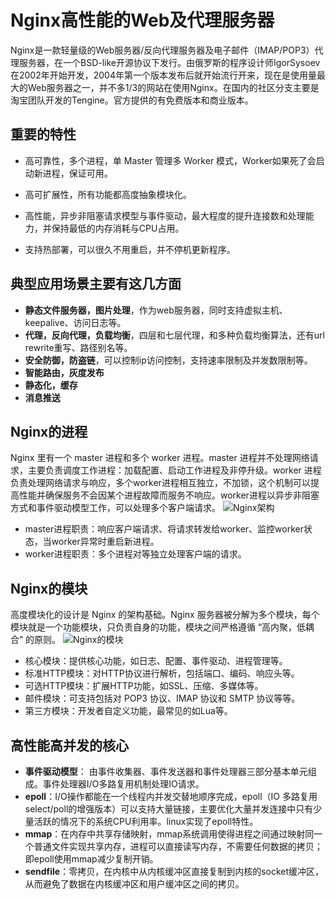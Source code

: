 # Nginx高性能的Web及代理服务器

Nginx是一款轻量级的Web服务器/反向代理服务器及电子邮件（IMAP/POP3）代理服务器，在一个BSD-like开源协议下发行。由俄罗斯的程序设计师IgorSysoev在2002年开始开发，2004年第一个版本发布后就开始流行开来，现在是使用量最大的Web服务器之一，并不多1/3的网站在使用Nginx。在国内的社区分支主要是淘宝团队开发的Tengine。官方提供的有免费版本和商业版本。

## 重要的特性

- 高可靠性，多个进程，单 Master 管理多 Worker 模式，Worker如果死了会启动新进程，保证可用。

- 高可扩展性，所有功能都高度抽象模块化。

- 高性能，异步非阻塞请求模型与事件驱动，最大程度的提升连接数和处理能力，并保持最低的内存消耗与CPU占用。

- 支持热部署，可以很久不用重启，并不停机更新程序。

## 典型应用场景主要有这几方面

- **静态文件服务器，图片处理**，作为web服务器，同时支持虚拟主机、keepalive、访问日志等。
- **代理，反向代理，负载均衡**，四层和七层代理，和多种负载均衡算法，还有url rewrite重写、路径别名等。
- **安全防御，防盗链**，可以控制ip访问控制，支持速率限制及并发数限制等。
- **智能路由，灰度发布**
- **静态化，缓存**
- **消息推送**

## Nginx的进程

Nginx 里有一个 master 进程和多个 worker 进程。master 进程并不处理网络请求，主要负责调度工作进程：加载配置、启动工作进程及非停升级。worker 进程负责处理网络请求与响应，多个worker进程相互独立，不加锁，这个机制可以提高性能并确保服务不会因某个进程故障而服务不响应。worker进程以异步非阻塞方式和事件驱动模型工作，可以处理多个客户端请求。
![Nginx架构](./img/nginx_framework.png)

- master进程职责：响应客户端请求、将请求转发给worker、监控worker状态，当worker异常时重启新进程。
- worker进程职责：多个进程对等独立处理客户端的请求。

## Nginx的模块

高度模块化的设计是 Nginx 的架构基础。Nginx 服务器被分解为多个模块，每个模块就是一个功能模块，只负责自身的功能，模块之间严格遵循 “高内聚，低耦合” 的原则。
![Nginx的模块](./img/nginx_modules.png)

- 核心模块：提供核心功能，如日志、配置、事件驱动、进程管理等。
- 标准HTTP模块：对HTTP协议进行解析，包括端口、编码、响应头等。
- 可选HTTP模块：扩展HTTP功能，如SSL、压缩、多媒体等。
- 邮件模块：可支持包括对 POP3 协议、IMAP 协议和 SMTP 协议等等。
- 第三方模块：开发者自定义功能，最常见的如Lua等。

## 高性能高并发的核心

- **事件驱动模型**： 由事件收集器、事件发送器和事件处理器三部分基本单元组成。事件处理器I/O多路复用机制处理IO请求。
- **epoll**：I/O操作都能在一个线程内并发交替地顺序完成，epoll（IO 多路复用select/poll的增强版本）可以支持大量链接，主要优化大量并发连接中只有少量活跃的情况下的系统CPU利用率。linux实现了epoll特性。
- **mmap**：在内存中共享存储映射，mmap系统调用使得进程之间通过映射同一个普通文件实现共享内存，进程可以直接读写内存，不需要任何数据的拷贝；即epoll使用mmap减少复制开销。
- **sendfile**：零拷贝，在内核中从内核缓冲区直接复制到内核的socket缓冲区，从而避免了数据在内核缓冲区和用户缓冲区之间的拷贝。

